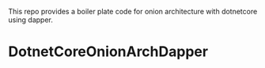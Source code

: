 This repo provides a boiler plate code for onion architecture with 
dotnetcore using dapper.
# DotnetCoreOnionArchDapper
